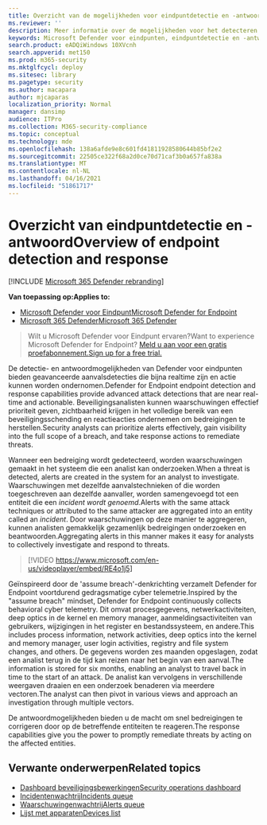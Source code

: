 ```yaml
---
title: Overzicht van de mogelijkheden voor eindpuntdetectie en -antwoorden
ms.reviewer: ''
description: Meer informatie over de mogelijkheden voor het detecteren en reageren van eindpunten in Microsoft Defender voor Eindpunt
keywords: Microsoft Defender voor eindpunten, eindpuntdetectie en -antwoord, antwoord, detectie, cyberbeveiliging, beveiliging
search.product: eADQiWindows 10XVcnh
search.appverid: met150
ms.prod: m365-security
ms.mktglfcycl: deploy
ms.sitesec: library
ms.pagetype: security
ms.author: macapara
author: mjcaparas
localization_priority: Normal
manager: dansimp
audience: ITPro
ms.collection: M365-security-compliance
ms.topic: conceptual
ms.technology: mde
ms.openlocfilehash: 138a6afde9e8c601fd41811928580644b85bf2e2
ms.sourcegitcommit: 22505ce322f68a2d0ce70d71caf3b0a657fa838a
ms.translationtype: MT
ms.contentlocale: nl-NL
ms.lasthandoff: 04/16/2021
ms.locfileid: "51861717"
---
```

# <a name="overview-of-endpoint-detection-and-response"></a><span data-ttu-id="d9b5f-104">Overzicht van eindpuntdetectie en -antwoord</span><span class="sxs-lookup"><span data-stu-id="d9b5f-104">Overview of endpoint detection and response</span></span>

[!INCLUDE [Microsoft 365 Defender rebranding](../../includes/microsoft-defender.md)]


<span data-ttu-id="d9b5f-105">**Van toepassing op:**</span><span class="sxs-lookup"><span data-stu-id="d9b5f-105">**Applies to:**</span></span>
- [<span data-ttu-id="d9b5f-106">Microsoft Defender voor Eindpunt</span><span class="sxs-lookup"><span data-stu-id="d9b5f-106">Microsoft Defender for Endpoint</span></span>](https://go.microsoft.com/fwlink/p/?linkid=2154037)
- [<span data-ttu-id="d9b5f-107">Microsoft 365 Defender</span><span class="sxs-lookup"><span data-stu-id="d9b5f-107">Microsoft 365 Defender</span></span>](https://go.microsoft.com/fwlink/?linkid=2118804)

> <span data-ttu-id="d9b5f-108">Wilt u Microsoft Defender voor Eindpunt ervaren?</span><span class="sxs-lookup"><span data-stu-id="d9b5f-108">Want to experience Microsoft Defender for Endpoint?</span></span> [<span data-ttu-id="d9b5f-109">Meld u aan voor een gratis proefabonnement.</span><span class="sxs-lookup"><span data-stu-id="d9b5f-109">Sign up for a free trial.</span></span>](https://www.microsoft.com/microsoft-365/windows/microsoft-defender-atp?ocid=docs-wdatp-exposedapis-abovefoldlink)

<span data-ttu-id="d9b5f-110">De detectie- en antwoordmogelijkheden van Defender voor eindpunten bieden geavanceerde aanvalsdetecties die bijna realtime zijn en actie kunnen worden ondernomen.</span><span class="sxs-lookup"><span data-stu-id="d9b5f-110">Defender for Endpoint endpoint detection and response capabilities provide advanced attack detections that are near real-time and actionable.</span></span> <span data-ttu-id="d9b5f-111">Beveiligingsanalisten kunnen waarschuwingen effectief prioriteit geven, zichtbaarheid krijgen in het volledige bereik van een beveiligingsschending en reactieacties ondernemen om bedreigingen te herstellen.</span><span class="sxs-lookup"><span data-stu-id="d9b5f-111">Security analysts can prioritize alerts effectively, gain visibility into the full scope of a breach, and take response actions to remediate threats.</span></span>

<span data-ttu-id="d9b5f-112">Wanneer een bedreiging wordt gedetecteerd, worden waarschuwingen gemaakt in het systeem die een analist kan onderzoeken.</span><span class="sxs-lookup"><span data-stu-id="d9b5f-112">When a threat is detected, alerts are created in the system for an analyst to investigate.</span></span> <span data-ttu-id="d9b5f-113">Waarschuwingen met dezelfde aanvalstechnieken of die worden toegeschreven aan dezelfde aanvaller, worden samengevoegd tot een entiteit die een _incident wordt genoemd._</span><span class="sxs-lookup"><span data-stu-id="d9b5f-113">Alerts with the same attack techniques or attributed to the same attacker are aggregated into an entity called an _incident_.</span></span> <span data-ttu-id="d9b5f-114">Door waarschuwingen op deze manier te aggregeren, kunnen analisten gemakkelijk gezamenlijk bedreigingen onderzoeken en beantwoorden.</span><span class="sxs-lookup"><span data-stu-id="d9b5f-114">Aggregating alerts in this manner makes it easy for analysts to collectively investigate and respond to threats.</span></span>

>[!VIDEO https://www.microsoft.com/en-us/videoplayer/embed/RE4o1j5]

<span data-ttu-id="d9b5f-115">Geïnspireerd door de 'assume breach'-denkrichting verzamelt Defender for Endpoint voortdurend gedragsmatige cyber telemetrie.</span><span class="sxs-lookup"><span data-stu-id="d9b5f-115">Inspired by the "assume breach" mindset, Defender for Endpoint continuously collects behavioral cyber telemetry.</span></span> <span data-ttu-id="d9b5f-116">Dit omvat procesgegevens, netwerkactiviteiten, deep optics in de kernel en memory manager, aanmeldingsactiviteiten van gebruikers, wijzigingen in het register en bestandssysteem, en andere.</span><span class="sxs-lookup"><span data-stu-id="d9b5f-116">This includes process information, network activities, deep optics into the kernel and memory manager, user login activities, registry and file system changes, and others.</span></span> <span data-ttu-id="d9b5f-117">De gegevens worden zes maanden opgeslagen, zodat een analist terug in de tijd kan reizen naar het begin van een aanval.</span><span class="sxs-lookup"><span data-stu-id="d9b5f-117">The information is stored for six months, enabling an analyst to travel back in time to the start of an attack.</span></span> <span data-ttu-id="d9b5f-118">De analist kan vervolgens in verschillende weergaven draaien en een onderzoek benaderen via meerdere vectoren.</span><span class="sxs-lookup"><span data-stu-id="d9b5f-118">The analyst can then pivot in various views and approach an investigation through multiple vectors.</span></span>

<span data-ttu-id="d9b5f-119">De antwoordmogelijkheden bieden u de macht om snel bedreigingen te corrigeren door op de betreffende entiteiten te reageren.</span><span class="sxs-lookup"><span data-stu-id="d9b5f-119">The response capabilities give you the power to promptly remediate threats by acting on the affected entities.</span></span>


## <a name="related-topics"></a><span data-ttu-id="d9b5f-120">Verwante onderwerpen</span><span class="sxs-lookup"><span data-stu-id="d9b5f-120">Related topics</span></span>
- [<span data-ttu-id="d9b5f-121">Dashboard beveiligingsbewerkingen</span><span class="sxs-lookup"><span data-stu-id="d9b5f-121">Security operations dashboard</span></span>](security-operations-dashboard.md)
- [<span data-ttu-id="d9b5f-122">Incidentenwachtrij</span><span class="sxs-lookup"><span data-stu-id="d9b5f-122">Incidents queue</span></span>](view-incidents-queue.md)
- [<span data-ttu-id="d9b5f-123">Waarschuwingenwachtrij</span><span class="sxs-lookup"><span data-stu-id="d9b5f-123">Alerts queue</span></span>](alerts-queue.md)
- [<span data-ttu-id="d9b5f-124">Lijst met apparaten</span><span class="sxs-lookup"><span data-stu-id="d9b5f-124">Devices list</span></span>](machines-view-overview.md)

